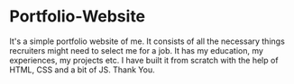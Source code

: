 # Portfolio-Website
It's a simple portfolio website of me. It consists of all the necessary things recruiters might need to select me for a job. It has my education, my experiences, my projects etc. I have built it from scratch with the help of HTML, CSS and a bit of JS. Thank You.
